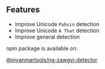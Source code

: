 ## Features

* Improve Unicode `Pahsin` detection
* Improve Unicode `A That` detection
* Improve general detection

npm package is available on:

[@myanmartools/ng-zawgyi-detector](https://www.npmjs.com/package/@myanmartools/ng-zawgyi-detector)
